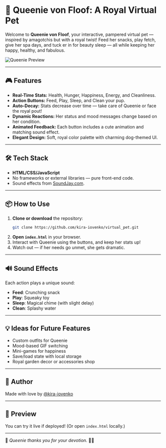 # 👑 Queenie von Floof: A Royal Virtual Pet

Welcome to **Queenie von Floof**, your interactive, pampered virtual pet — inspired by amagotchis but with a royal twist! Feed her snacks, play fetch, give her spa days, and tuck er in for beauty sleep — all while keeping her happy, healthy, and fabulous.

![Queenie Preview](https://media4.giphy.com/media/v1.2lkPTc5MGI3NjExYzE3cTBtcG9peGRkY25taGZudTZ4M3Jza3VwZzA1c3MzM245d3JsZSZlcD12MV9pbnRlcm5hbF9naWZYnlfaWQmY3Q9Zw/2pBlamRY1qD8OyUgfX/giphy.gif)

---

## 🎮 Features

- **Real-Time Stats:** Health, Hunger, Happiness, Energy, and Cleanliness.
- **Action Buttons:** Feed, Play, Sleep, and Clean your pup.
- **Auto-Decay:** Stats decrease over time — take care of Queenie or face the royal pout!
- **Dynamic Reactions:** Her status and mood messages change based on her condition.
- **Animated Feedback:** Each button includes a cute animation and matching sound effect.
- **Elegant Design:** Soft, royal color palette with charming dog-themed UI.

---

## 🛠️ Tech Stack

- **HTML/CSS/JavaScript**
- No frameworks or external libraries — pure front-end code.
- Sound effects from [SoundJay.com](https://www.soundjay.com/).

---

## 📦 How to Use

1. **Clone or download** the repository:
   ```bash
   git clone https://github.com/kira-iovenko/virtual_pet.git
   ```
2. **Open `index.html`** in your browser.
3. Interact with Queenie using the buttons, and keep her stats up!
4. Watch out — if her needs go unmet, she gets dramatic.

---

## 🔊 Sound Effects

Each action plays a unique sound:
- **Feed**: Crunching snack
- **Play**: Squeaky toy
- **Sleep**: Magical chime (with slight delay)
- **Clean**: Splashy water

---

## 💡 Ideas for Future Features

- Custom outfits for Queenie
- Mood-based GIF switching
- Mini-games for happiness
- Save/load state with local storage
- Royal garden decor or accessories shop

---

## 🙌 Author

Made with love by [@kira-iovenko](https://github.com/kira-iovenko)

---

## 📸 Preview

You can try it live if deployed! (Or open `index.html` locally.)

---

👑 *Queenie thanks you for your devotion.* 💖🐾